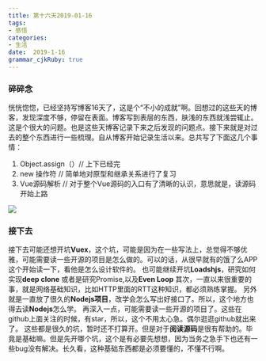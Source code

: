```yaml
---
title: 第十六天2019-01-16
tags: 
- 感悟
categories: 
- 生活
date:  2019-1-16
grammar_cjkRuby: true
---
```

### 碎碎念
恍恍惚惚，已经坚持写博客16天了，这是个“不小的成就”啊。回想过的这些天的博客，发现深度不够，停留在表面。博客写到表层的东西，肤浅的东西就浅尝辄止。这是个很大的问题。也是这些天博客记录下来之后发现的问题点。接下来就是对过去的整个东西进行一些梳理。自从博客开始记录生活以来。总共写了下面这几个事情：
1. Object.assign（）// 上下已经完
2. new 操作符          //  简单地对原型和继承关系进行了复习
3. Vue源码解析        // 对于整个Vue源码的入口有了清晰的认识，意思就是，读源码开始上路

![](https://ws1.sinaimg.cn/large/b15ca614gy1fz8slqduvej20u00k041p.jpg)
### 接下去
<!--more-->
接下去可能还想开坑**Vuex**，这个坑，可能是因为在一些写法上，总觉得不够优雅，可能需要读一些开源的项目是怎么做的。可以的话，从很早就有的饿了么APP这个开始读一下，看他是怎么设计软件的。
也可能继续开坑**Loadshjs**，研究如何实现**deep clone**
或者是研究Promise,以及**Even Loop**
其次，一直以来很重要的事，就是网络基础知识，比如HTTP里面的RTT这种知识，都必须熟练掌握。
另外就是一直放了很久的**Nodejs项目**，改学会怎么写出好接口了。所以，这个地方也得去读**Nodejs**怎么学。
再深入一点，可能需要读一些开源的项目了。这些在github上面关注的时候，有star，所以，这个不用太心急。偶尔逛逛github就出来了。
这些都是很久的坑，暂时还不打算开。但是对于**阅读源码**是很有帮助的。毕竟是基础嘛。但是先开哪个坑，这个是有必要先想想，因为当务之急手下也还有一些bug没有解决。长久看，这种基础东西都是必须要懂的，不懂不行啊。
